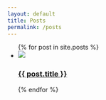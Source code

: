 ```yaml
---
layout: default
title: Posts
permalink: /posts
---
```


<ul class="entries">
  {% for post in site.posts %}

  <li>
    <a href="{{ post.url }}">
    <img src="{{ post.image }}"/> <br>
      <h3>{{ post.title }}</h3>
    </a>
  </li>

  {% endfor %}

</ul>
